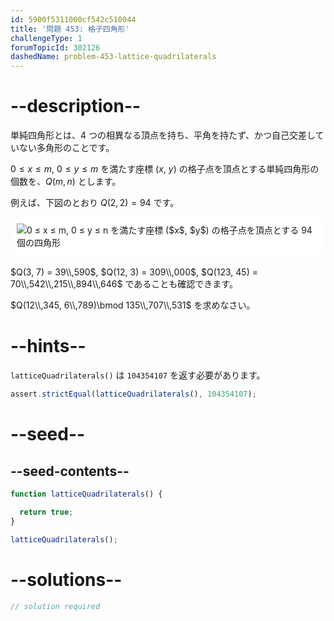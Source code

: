 ```yaml
---
id: 5900f5311000cf542c510044
title: '問題 453: 格子四角形'
challengeType: 1
forumTopicId: 302126
dashedName: problem-453-lattice-quadrilaterals
---
```


# --description--

単純四角形とは、4 つの相異なる頂点を持ち、平角を持たず、かつ自己交差していない多角形のことです。

$0 ≤ x ≤ m$, $0 ≤ y ≤ m$ を満たす座標 ($x$, $y$) の格子点を頂点とする単純四角形の個数を、$Q(m, n)$ とします。

例えば、下図のとおり $Q(2, 2) = 94$ です。

<img alt="0 &le; x &le; m, 0 &le; y &le; n を満たす座標 ($x$, $y$) の格子点を頂点とする 94 個の四角形" src="https://cdn.freecodecamp.org/curriculum/project-euler/lattice-quadrilaterals.png" style="background-color: white; padding: 10px; display: block; margin-right: auto; margin-left: auto; margin-bottom: 1.2rem;" />

$Q(3, 7) = 39\\,590$, $Q(12, 3) = 309\\,000$, $Q(123, 45) = 70\\,542\\,215\\,894\\,646$ であることも確認できます。

$Q(12\\,345, 6\\,789)\bmod 135\\,707\\,531$ を求めなさい。

# --hints--

`latticeQuadrilaterals()` は `104354107` を返す必要があります。

```js
assert.strictEqual(latticeQuadrilaterals(), 104354107);
```

# --seed--

## --seed-contents--

```js
function latticeQuadrilaterals() {

  return true;
}

latticeQuadrilaterals();
```

# --solutions--

```js
// solution required
```
